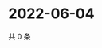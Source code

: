 # 2022-06-04

共 0 条

<!-- BEGIN WEIBO -->
<!-- 最后更新时间 Sat Jun 04 2022 05:13:29 GMT+0800 (China Standard Time) -->

<!-- END WEIBO -->
